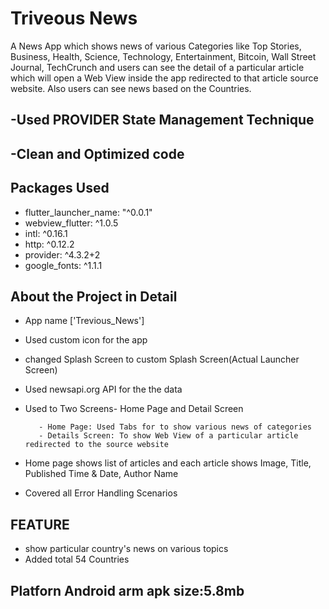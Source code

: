 # Triveous News
A News App which shows news of various Categories like Top Stories, Business, Health, Science, Technology, Entertainment, Bitcoin, Wall Street Journal, TechCrunch and users can see the detail of a particular article which will open a Web View inside the app redirected to that article source website. Also users can see news based on the Countries.

## -Used PROVIDER State Management Technique
## -Clean and Optimized code

## Packages Used
- flutter_launcher_name: "^0.0.1"
- webview_flutter: ^1.0.5
- intl: ^0.16.1
- http: ^0.12.2
- provider: ^4.3.2+2
- google_fonts: ^1.1.1

## About the Project in Detail
-  App name ['Trevious_News']
-  Used custom icon for the app
-  changed Splash Screen to custom Splash Screen(Actual Launcher Screen)
-  Used newsapi.org API for the the data
-  Used to Two Screens- Home Page and Detail Screen

          - Home Page: Used Tabs for to show various news of categories
          - Details Screen: To show Web View of a particular article redirected to the source website

-  Home page shows list of articles and each article shows Image, Title, Published Time & Date, Author Name
-  Covered all Error Handling Scenarios

## FEATURE
 -  show particular country's news on various topics
 -  Added total 54 Countries

## Platforn Android arm apk size:5.8mb
